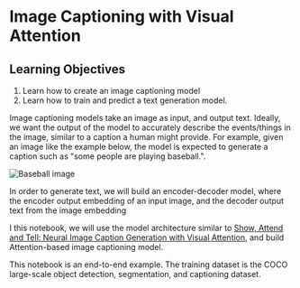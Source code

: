 # Image Captioning with Visual Attention

## Learning Objectives
1. Learn how to create an image captioning model
2. Learn how to train and predict a text generation model.

Image captioning models take an image as input, and output text. Ideally, we want the output of the model to accurately describe the events/things in the image, similar to a caption a human might provide.
For example, given an image like the example below, the model is expected to generate a caption such as "some people are playing baseball.".

![Baseball image](https://raw.githubusercontent.com/GoogleCloudPlatform/asl-ml-immersion/a228fbc98882d5b1ada057c0f828ee85e17e0899/notebooks/multi_modal/sample_images/baseball.jpeg)

In order to generate text, we will build an encoder-decoder model, where the encoder output embedding of an input image, and the decoder output text from the image embedding

I this notebook, we will use the model architecture similar to [Show, Attend and Tell: Neural Image Caption Generation with Visual Attention](https://arxiv.org/abs/1502.03044), and build Attention-based image captioning model.

This notebook is an end-to-end example. The training dataset is the COCO large-scale object detection, segmentation, and captioning dataset.

